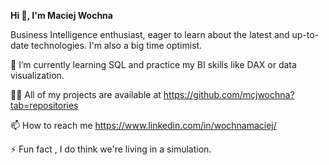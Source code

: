 **Hi 👋, I'm Maciej Wochna**


Business Intelligence enthusiast, eager to learn about the latest and up-to-date technologies. I'm also a big time optimist.

🌱 I’m currently learning SQL and practice my BI skills like DAX or data visualization.

👨‍💻 All of my projects are available at https://github.com/mcjwochna?tab=repositories


📫 How to reach me https://www.linkedin.com/in/wochnamaciej/

⚡ Fun fact , I do think we're living in a simulation.
